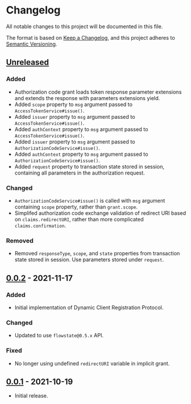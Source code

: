 # Changelog
All notable changes to this project will be documented in this file.

The format is based on [Keep a Changelog](https://keepachangelog.com/en/1.0.0/),
and this project adheres to [Semantic Versioning](https://semver.org/spec/v2.0.0.html).

## [Unreleased]
### Added
- Authorization code grant loads token response parameter extensions and extends
the response with parameters extensions yield.
- Added `scope` property to `msg` argument passed to `AccessTokenService#issue()`.
- Added `issuer` property to `msg` argument passed to `AccessTokenService#issue()`.
- Added `authContext` property to `msg` argument passed to `AccessTokenService#issue()`.
- Added `issuer` property to `msg` argument passed to `AuthorizationCodeService#issue()`.
- Added `authContext` property to `msg` argument passed to `AuthorizationCodeService#issue()`.
- Added `request` property to transaction state stored in session, containing
all parameters in the authorization request.

### Changed
- `AuthorizationCodeService#issue()` is called with `msg` argument containing
`scope` property, rather than `grant.scope`.
- Simplifed authorization code exchange validation of redirect URI based on
`claims.redirectURI`, rather than more complicated `claims.confirmation`.

### Removed
- Removed `responseType`, `scope`, and `state` properties from transaction state
stored in session.  Use parameters stored under `request`.

## [0.0.2] - 2021-11-17
### Added
- Initial implementation of Dynamic Client Registration Protocol.

### Changed
- Updated to use `flowstate@0.5.x` API.

### Fixed
- No longer using undefined `redirectURI` variable in implicit grant.

## [0.0.1] - 2021-10-19

- Initial release.

[Unreleased]: https://github.com/authnomicon/oauth2/compare/v0.0.2...HEAD
[0.0.2]: https://github.com/authnomicon/oauth2/compare/v0.0.1...v0.0.2
[0.0.1]: https://github.com/authnomicon/oauth2/releases/tag/v0.0.1
